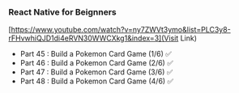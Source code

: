 ### React Native for Beignners
[https://www.youtube.com/watch?v=ny7ZWVt3ymo&list=PLC3y8-rFHvwhiQJD1di4eRVN30WWCXkg1&index=3](Visit Link)

- Part 45 : Build a Pokemon Card Game (1/6) ✅
- Part 46 : Build a Pokemon Card Game (2/6) ✅
- Part 47 : Build a Pokemon Card Game (3/6) ✅
- Part 48 : Build a Pokemon Card Game (4/6) ✅